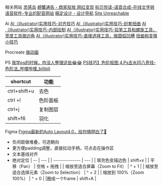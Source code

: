 相关网站
[灵感岛](https://www.linggandaquan.com/)
[螃蟹通告 - 商家投放 网红变现](https://www.pangxietonggao.com/)
[标贝悦读-语音合成-在线文字转语音软件-专业的配音网站](https://yuedu.data-baker.com/)
[稿定设计 - 设计导航](https://www.designnavs.com/site/147.html)
[Site Unreachable](https://unsplash.com/)



Ai
[AI（illustrator)实用技巧-对齐技巧](https://www.xiaohongshu.com/explore/65372986000000001e03ca42?m_source=itab)
[AI（illustrator)实用技巧-封套扭曲](https://www.xiaohongshu.com/explore/65333948000000001e032403?m_source=itab)
[AI（illustrator)实用技巧-内部绘制](https://www.xiaohongshu.com/explore/65308bb5000000001e0329f2?m_source=itab)
[AI（illustrator)实用技巧-铅笔工具和螺旋工具，宽度工具做边角](https://www.xiaohongshu.com/explore/63a040c2000000001f0091fb?m_source=itab)
[AI（illustrator)实用技巧-直接选择工具，做圆弧凹槽](https://www.xiaohongshu.com/explore/63565320000000001601930a?m_source=itab)
[扭曲和变换小技巧](https://www.xiaohongshu.com/explore/637ca96c0000000010016909?m_source=itab)




Procreate
[做动画](https://www.xiaohongshu.com/explore/65351b52000000001e023eb9?m_source=itab)


PS
[我学ps的时候，咋没人整理这些😂😂](https://www.xiaohongshu.com/explore/62c390ea00000000060309dd?m_source=itab)
[PS技巧】色阶抠图 ](https://www.xiaohongshu.com/explore/6479517400000000130076eb?m_source=itab)
[4.Ps去水印八奇技-色阶法\_哔哩哔哩\_bilibili](https://www.bilibili.com/video/BV1Th4y1e7t3?p=5&spm_id_from=pageDriver&vd_source=b92112731015c20054034d26c9ad8a67)

| shortcut     | 功能     |
| ------------ | -------- |
| ctrl+shift+u | 去色     |
| ctrl  +l     | 色阶面板 |
| ctrl+j       | 复制图层 |
| shift+f6             |      羽化   |





Figma
[Figma最新的Auto Layout4.0，给你搞明白了🥰](https://www.xiaohongshu.com/explore/627f03720000000021034ca5?m_source=itab)
- 负间距做堆叠，可选朝向
- 更方便padding调整，直接拉动手柄，可点击在操作区
- 文本基线对齐
- 绝对定位
| --             | --- |
| -------------- | --- |
| 填充色变描边色 | shift+x    |
| 平移（Pan）                             | 空格 + 拖拽 |
| 缩放至适合屏幕（Zoom to Fit）           | ^ + 1       |
| 缩放至适合选择元素（Zoom to Selection） | ^ + 2       |
| 缩放到 100%（Zoom 100%）                | ^ + 0       |
|圈成一个frame                                         |            shift+A |

